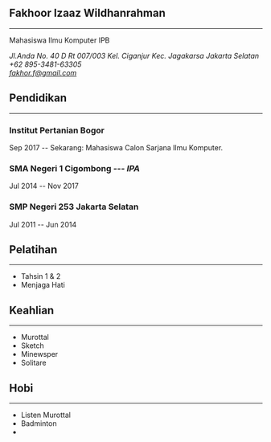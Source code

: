## Fakhoor Izaaz Wildhanrahman
---
Mahasiswa Ilmu Komputer IPB

*Jl.Anda No. 40 D Rt 007/003 Kel. Ciganjur Kec. Jagakarsa Jakarta Selatan\
+62 895-3481-63305\
fakhor.f@gmail.com*

## Pendidikan
---
### Institut Pertanian Bogor
Sep 2017 -- Sekarang: Mahasiswa Calon Sarjana Ilmu Komputer.

### SMA Negeri 1 Cigombong *--- IPA*
Jul 2014 -- Nov 2017

### SMP Negeri 253 Jakarta Selatan
Jul 2011 -- Jun 2014

## Pelatihan
---------
- Tahsin 1 & 2
- Menjaga Hati

## Keahlian
--------
- Murottal
- Sketch
- Minewsper
- Solitare

## Hobi
----
- Listen Murottal
- Badminton
- 

